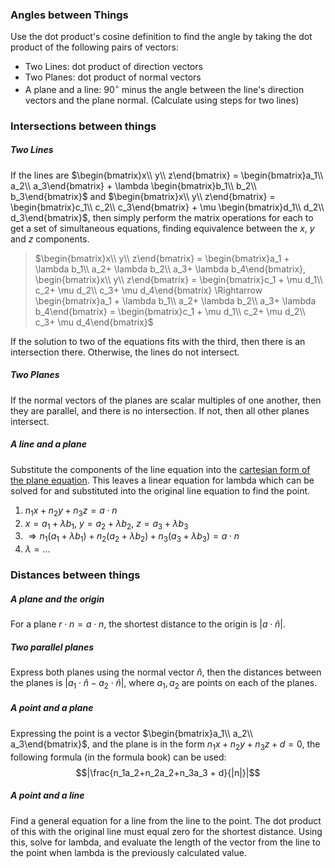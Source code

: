 ### Angles between Things
Use the dot product's cosine definition to find the angle by taking the dot product of the following pairs of vectors:
- Two Lines: dot product of direction vectors
- Two Planes: dot product of normal vectors
- A plane and a line: $90^\circ$ minus the angle between the line's direction vectors and the plane normal. (Calculate using steps for two lines)
### Intersections between things
##### Two Lines
If the lines are $\begin{bmatrix}x\\ y\\ z\end{bmatrix} = \begin{bmatrix}a_1\\ a_2\\ a_3\end{bmatrix} + \lambda \begin{bmatrix}b_1\\ b_2\\ b_3\end{bmatrix}$ and $\begin{bmatrix}x\\ y\\ z\end{bmatrix} = \begin{bmatrix}c_1\\ c_2\\ c_3\end{bmatrix} + \mu \begin{bmatrix}d_1\\ d_2\\ d_3\end{bmatrix}$, then simply perform the matrix operations for each to get a set of simultaneous equations, finding equivalence between the $x$, $y$ and $z$ components.
>$\begin{bmatrix}x\\ y\\ z\end{bmatrix} = \begin{bmatrix}a_1 + \lambda b_1\\ a_2+ \lambda b_2\\ a_3+ \lambda b_4\end{bmatrix}, \begin{bmatrix}x\\ y\\ z\end{bmatrix} = \begin{bmatrix}c_1 + \mu d_1\\ c_2+ \mu d_2\\ c_3+ \mu d_4\end{bmatrix} \Rightarrow \begin{bmatrix}a_1 + \lambda b_1\\ a_2+ \lambda b_2\\ a_3+ \lambda b_4\end{bmatrix} = \begin{bmatrix}c_1 + \mu d_1\\ c_2+ \mu d_2\\ c_3+ \mu d_4\end{bmatrix}$

If the solution to two of the equations fits with the third, then there is an intersection there. Otherwise, the lines do not intersect.
##### Two Planes
If the normal vectors of the planes are scalar multiples of one another, then they are parallel, and there is no intersection. If not, then all other planes intersect.
##### A line and a plane
Substitute the components of the line equation into the 
[cartesian form of the plane equation](./Planes%20in%203D#Cartesian). This leaves a linear equation for lambda which can be solved for and substituted into the original line equation to find the point.
1. $n_1x + n_2y + n_3z = a\cdot n$
2. $x = a_1 + \lambda b_1$, $y = a_2 + \lambda b_2$, $z = a_3 + \lambda b_3$
3. $\Rightarrow n_1(a_1 + \lambda b_1) + n_2(a_2 + \lambda b_2) + n_3(a_3 + \lambda b_3) = a\cdot n$
4. $\lambda = \dots$
### Distances between things
##### A plane and the origin
For a plane $r\cdot n = a\cdot n$, the shortest distance to the origin is $|a\cdot\hat n|$.
##### Two parallel planes
Express both planes using the normal vector $\hat n$, then the distances between the planes is $|a_1\cdot\hat n - a_2\cdot\hat n|$, where $a_1, a_2$ are points on each of the planes.
##### A point and a plane
Expressing the point is a vector $\begin{bmatrix}a_1\\ a_2\\ a_3\end{bmatrix}$, and the plane is in the form $n_1x + n_2y + n_3z + d = 0$, the following formula (in the formula book) can be used:
$$|\frac{n_1a_2+n_2a_2+n_3a_3 + d}{|n|}|$$
##### A point and a line
Find a general equation for a line from the line to the point. The dot product of this with the original line must equal zero for the shortest distance. Using this, solve for lambda, and evaluate the length of the vector from the line to the point when lambda is the previously calculated value.
